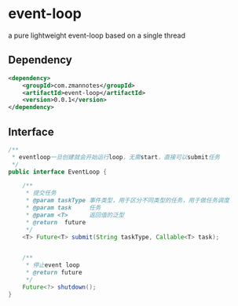 # event-loop
a pure lightweight event-loop based on a single thread

## Dependency
```xml
<dependency>
    <groupId>com.zmannotes</groupId>
    <artifactId>event-loop</artifactId>
    <version>0.0.1</version>
</dependency>
```

## Interface
```java
/**
 * eventloop一旦创建就会开始运行loop，无需start，直接可以submit任务
 */
public interface EventLoop {

    /**
     * 提交任务
     * @param taskType 事件类型，用于区分不同类型的任务，用于做任务调度
     * @param task     任务
     * @param <T>      返回值的泛型
     * @return  future
     */
    <T> Future<T> submit(String taskType, Callable<T> task);


    /**
     * 停止event loop
     * @return future
     */
    Future<?> shutdown();
}

```